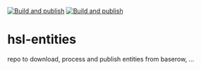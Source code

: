 [![Build and publish](https://github.com/Hanslick-Online/hsl-entities/actions/workflows/dump_baserow.yml/badge.svg)](https://github.com/Hanslick-Online/hsl-entities/actions/workflows/dump_baserow.yml)
[![Build and publish](https://github.com/Hanslick-Online/hsl-entities/actions/workflows/enrich_baserow.yml/badge.svg)](https://github.com/Hanslick-Online/hsl-entities/actions/workflows/enrich_baserow.yml)

# hsl-entities
repo to download, process and publish entities from baserow, ...